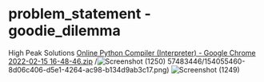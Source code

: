 # problem_statement - goodie_dilemma
High Peak Solutions
[Online Python Compiler (Interpreter) - Google Chrome 2022-02-15 16-48-46.zip](https://github.com/deepak9720/HighPeak/files/8068680/Online.Python.Compiler.Interpreter.-.Google.Chrome.2022-02-15.16-48-46.zip)
/![Screenshot (1250)](https://user-images.githubusercontent.com/57483446/154055528-f520b596-b689-4efd-bedb-2943da2597a2.png)
57483446/154055460-8d06c406-d5e1-4264-ac98-b134d9ab3c17.png)
![Screenshot (1249)](https://user-images.githubusercontent.com/57483446/154055517-20151f87-76ba-4b83-b690-11ef47b36b8b.png)
